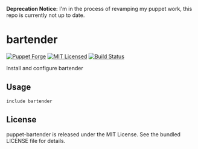 **Deprecation Notice:** I'm in the process of revamping my puppet work, this repo is currently not up to date.

bartender
==============

[![Puppet Forge](https://img.shields.io/puppetforge/v/halyard/bartender.svg)](https://forge.puppetlabs.com/halyard/bartender)
[![MIT Licensed](https://img.shields.io/badge/license-MIT-green.svg)](https://tldrlegal.com/license/mit-license)
[![Build Status](https://img.shields.io/travis/com/halyard/puppet-bartender.svg)](https://travis-ci.com/halyard/puppet-bartender)

Install and configure bartender

## Usage

```puppet
include bartender
```

## License

puppet-bartender is released under the MIT License. See the bundled LICENSE file for details.

